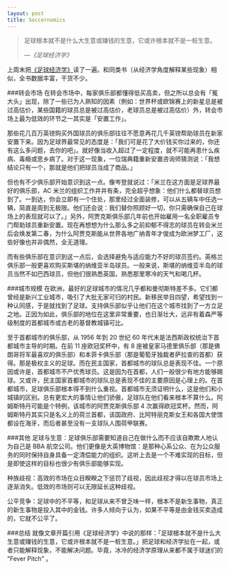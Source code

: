 ```yaml
---
layout: post
title: Soccernomics
---
```


>足球根本就不是什么大生意或赚钱的生意，它或许根本就不是一桩生意。
>
><cite>—《足球经济学》</cite>

上周末把[《足球经济学》](http://book.douban.com/subject/4241667/)读了一遍。和同类书（从经济学角度解释某些现象）相似，全书数据丰富，干货不少。

###转会市场
在转会市场中，每家俱乐部都懂得低买高卖，但之所以总会有「冤大头」出现，除了一些已为人熟知的因素（例如：世界杯或欧锦赛上的新星总是被过高估价，某些国籍的球员总是被过高估价，老球员总是被过高估价）外，转会市场上最为低效的环节之一其实是「安置工作」。

那些花几百万英镑购买外国球员的俱乐部往往不愿意再花几千英镑帮助球员在新家安置下来。因为足球界最常见的态度是：「我们可是花了大价钱买你过来的，你还有这么多问题，去你的吧」。就好像当收入超过了一定程度，就不可能再患什么疾病、毒瘾或思乡病了。对于这一现象，一位瑞典籍重新安置咨询师猜测说：「我想结论只有一个，那就是他们把球员当成了商品。」

但也有不少俱乐部开始意识到这一点。像岑登就说过：「米兰在这方面是足球界最好的俱乐部，AC 米兰的组织工作井井有条，完全超乎想象：他们什么都替球员想到了。一到达，你会立即有一个住处，那里经过全面装修，可以从五辆车中任选一辆，简直是周到无极限。他们还会说：我们替你照顾好一切，你只需确保自己在球场上的表现就可以了。」另外，阿贾克斯俱乐部几年前也开始雇用一名全职雇员专门帮助球员重新安置。现在再想想为什么那么多之前抑郁不得志的球员在转会米兰后会焕发第二春，为什么阿贾克斯能从世界各地广纳青年才俊成为欧洲梦工厂，这些好像也并非偶然，全无道理。

而有些俱乐部在意识到这一点后，会选择避免与适应能力不好的球员签约。英格兰俱乐部一般更喜欢购买斯堪的纳维亚半岛球员。一般来说，斯堪的纳维亚半岛的球员当然不如巴西球员，但他们很熟悉英国，熟悉那里寒冷的天气和喝几杯。

###城市规模
在欧洲，最好的足球城市的情况几乎都和曼彻斯特差不多。它们都曾经是新兴工业城市，吸引了大批无家可归的村民。新移民举目四望，希望找到一种认同感，于是就找到了足球。支持俱乐部似乎让他们在这个城市找到了一方立足之地。正因为如此，俱乐部的地位在这里非常重要，也日渐壮大，远非有着森严等级制度的首都城市或古老的基督教城镇可比。

至于首都城市的俱乐部，从 1956 年到 20 世纪 60 年代末是法西斯政权统治下首都城市主导的时期。在前 11 座欧冠奖杯中，有 8 座被皇家马德里俱乐部（那是佛朗哥将军最喜欢的俱乐部）和本菲卡俱乐部（那是葡萄牙独裁者萨拉查的首都）获得。那是极权主义的足球。而在民主国家，首都城市的球队总是表现不佳。一个原因或许是，首都城市不产优秀球员。这是因为在首都，人们一般很少有地方能够踢球。又或许，民主国家首都城市的球队总是表现不佳的主要原因是心理上的。在首都城市，足球俱乐部根本得不到什么重视。首都城市无须证明什么，这是他们和小城镇的区别。总有更宏大的事情让他们骄傲，足球队在他们看来根本不算什么。阿姆斯特丹可能是个特例，该城市的阿贾克斯俱乐部 4 次赢得欧冠奖杯。然而，阿姆斯特丹其实只是名义上的荷兰首都，该国政府、比阿特丽克斯女王和各国大使馆都设在海牙，而后者甚至没有一支球队人围荷甲联赛。

###其他
足球与生意：足球俱乐部需要知道自己在做什么而不应该自欺欺人地认为自己是 BBA 航空公司。他们更像是大英博物馆：是那种心系公众、在为公众服务的同时保持自身具备一定清偿能力的组织。这听上去是一个不难实现的目标，但是即使这样的目标也很少有俱乐部能够实现。

种族歧视：高效的市场在众目睽睽之下惩罚了歧视，因此歧视才得以在球员市场上逐渐消失。低效的市场则可以无限延长这种歧视。

公平竞争：足球中的不平等，和足球从来不曾乏味一样，根本不是新生事物，真正的新生事物是投入其中的金钱。许多人倾向于认为，如果不平等是由金钱买卖造成的，它就不公平了。

###总结
就像文章开篇引用《足球经济学》中说的那样：「足球根本就不是什么大生意或赚钱的生意，它或许根本就不是一桩生意。」把足球和经济学扯在一起，或者只能解释现象，不能解决问题。毕竟，冰冷的经济学原理从来都不属于球迷们的 "Fever Pitch" 。
